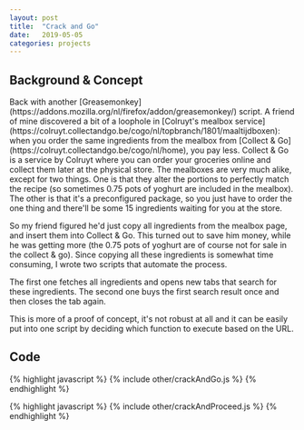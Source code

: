 ```yaml
---
layout: post
title:  "Crack and Go"
date:   2019-05-05 
categories: projects
---
```


<h2>Background & Concept</h2>
Back with another [Greasemonkey](https://addons.mozilla.org/nl/firefox/addon/greasemonkey/) script.
A friend of mine discovered a bit of a loophole in [Colruyt's mealbox service](https://colruyt.collectandgo.be/cogo/nl/topbranch/1801/maaltijdboxen): when you order the same ingredients from the mealbox from [Collect & Go](https://colruyt.collectandgo.be/cogo/nl/home), you pay less.
Collect & Go is a service by Colruyt where you can order your groceries online and collect them later at the physical store.
The mealboxes are very much alike, except for two things.
One is that they alter the portions to perfectly match the recipe (so sometimes 0.75 pots of yoghurt are included in the mealbox).
The other is that it's a preconfigured package, so you just have to order the one thing and there'll be some 15 ingredients waiting for you at the store.

So my friend figured he'd just copy all ingredients from the mealbox page, and insert them into Collect & Go.
This turned out to save him money, while he was getting more (the 0.75 pots of yoghurt are of course not for sale in the collect & go).
Since copying all these ingredients is somewhat time consuming, I wrote two scripts that automate the process.

The first one fetches all ingredients and opens new tabs that search for these ingredients.
The second one buys the first search result once and then closes the tab again.

This is more of a proof of concept, it's not robust at all and it can be easily put into one script by deciding which function to execute based on the URL.

<h2>Code</h2>
{% highlight javascript %}
{% include other/crackAndGo.js %}
{% endhighlight %}

{% highlight javascript %}
{% include other/crackAndProceed.js %}
{% endhighlight %}
